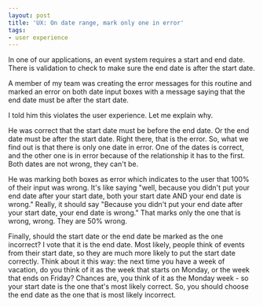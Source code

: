 ```yaml
---
layout: post
title: 'UX: On date range, mark only one in error'
tags:
- user experience
---
```


In one of our applications, an event system requires a start and end date.  There is validation to check to make sure the end date is after the start date.

A member of my team was creating the error messages for this routine and marked an error on both date input boxes with a message saying that the end date must be after the start date.  

I told him this violates the user experience.  Let me explain why.

He was correct that the start date must be before the end date.  Or the end date must be after the start date.  Right there, that is the error.  So, what we find out is that there is only one date in error.  One of the dates is correct, and the other one is in error because of the relationship it has to the first.  Both dates are not wrong, they can't be.

He was marking both boxes as error which indicates to the user that 100% of their input was wrong.  It's like saying "well, because you didn't put your end date after your start date, both your start date AND your end date is wrong."  Really, it should say "Because you didn't put your end date after your start date, your end date is wrong."  That marks only the one that is wrong, wrong.  They are 50% wrong.  

Finally, should the start date or the end date be marked as the one incorrect?  I vote that it is the end date.  Most likely, people think of events from their start date, so they are much more likely to put the start date correctly.  Think about it this way: the next time you have a week of vacation, do you think of it as the week that starts on Monday, or the week that ends on Friday?  Chances are, you think of it as the Monday week - so your start date is the one that's most likely correct.  So, you should choose the end date as the one that is most likely incorrect.
